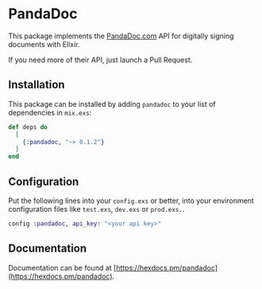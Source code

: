# PandaDoc

This package implements the [PandaDoc.com](https://pandadoc.com) API for digitally signing documents with Elixir.

If you need more of their API, just launch a Pull Request.

## Installation

This package can be installed by adding `pandadoc` to your list of dependencies in `mix.exs`:

```elixir
def deps do
  [
    {:pandadoc, "~> 0.1.2"}
  ]
end
```

## Configuration

Put the following lines into your `config.exs` or better, into your environment configuration files like `test.exs`, `dev.exs` or `prod.exs.`.

```elixir
config :pandadoc, api_key: "<your api key>"
```

## Documentation

Documentation can be found at [https://hexdocs.pm/pandadoc](https://hexdocs.pm/pandadoc).

